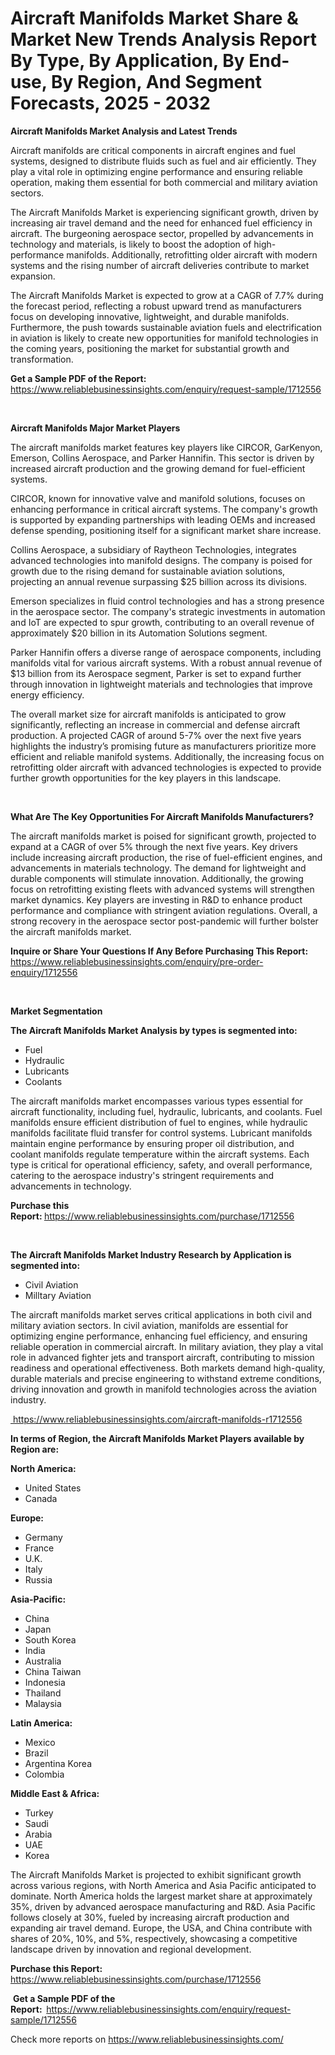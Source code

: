 <p><h1>Aircraft Manifolds Market Share & Market New Trends Analysis Report By Type, By Application, By End-use, By Region, And Segment Forecasts, 2025 - 2032</h1></p><p><strong>Aircraft Manifolds Market Analysis and Latest Trends</strong></p>
<p><p>Aircraft manifolds are critical components in aircraft engines and fuel systems, designed to distribute fluids such as fuel and air efficiently. They play a vital role in optimizing engine performance and ensuring reliable operation, making them essential for both commercial and military aviation sectors.</p><p>The Aircraft Manifolds Market is experiencing significant growth, driven by increasing air travel demand and the need for enhanced fuel efficiency in aircraft. The burgeoning aerospace sector, propelled by advancements in technology and materials, is likely to boost the adoption of high-performance manifolds. Additionally, retrofitting older aircraft with modern systems and the rising number of aircraft deliveries contribute to market expansion.</p><p>The Aircraft Manifolds Market is expected to grow at a CAGR of 7.7% during the forecast period, reflecting a robust upward trend as manufacturers focus on developing innovative, lightweight, and durable manifolds. Furthermore, the push towards sustainable aviation fuels and electrification in aviation is likely to create new opportunities for manifold technologies in the coming years, positioning the market for substantial growth and transformation.</p></p>
<p><strong>Get a Sample PDF of the Report:&nbsp;</strong> <a href="https://www.reliablebusinessinsights.com/enquiry/request-sample/1712556?utm_campaign=3106&utm_medium=2&utm_source=Github&utm_content=ia&utm_term=28032025&utm_id=aircraft-manifolds">https://www.reliablebusinessinsights.com/enquiry/request-sample/1712556</a></p>
<p>&nbsp;</p>
<p><strong>Aircraft Manifolds Major Market Players</strong></p>
<p><p>The aircraft manifolds market features key players like CIRCOR, GarKenyon, Emerson, Collins Aerospace, and Parker Hannifin. This sector is driven by increased aircraft production and the growing demand for fuel-efficient systems. </p><p>CIRCOR, known for innovative valve and manifold solutions, focuses on enhancing performance in critical aircraft systems. The company's growth is supported by expanding partnerships with leading OEMs and increased defense spending, positioning itself for a significant market share increase. </p><p>Collins Aerospace, a subsidiary of Raytheon Technologies, integrates advanced technologies into manifold designs. The company is poised for growth due to the rising demand for sustainable aviation solutions, projecting an annual revenue surpassing $25 billion across its divisions.</p><p>Emerson specializes in fluid control technologies and has a strong presence in the aerospace sector. The company's strategic investments in automation and IoT are expected to spur growth, contributing to an overall revenue of approximately $20 billion in its Automation Solutions segment.</p><p>Parker Hannifin offers a diverse range of aerospace components, including manifolds vital for various aircraft systems. With a robust annual revenue of $13 billion from its Aerospace segment, Parker is set to expand further through innovation in lightweight materials and technologies that improve energy efficiency.</p><p>The overall market size for aircraft manifolds is anticipated to grow significantly, reflecting an increase in commercial and defense aircraft production. A projected CAGR of around 5-7% over the next five years highlights the industry’s promising future as manufacturers prioritize more efficient and reliable manifold systems. Additionally, the increasing focus on retrofitting older aircraft with advanced technologies is expected to provide further growth opportunities for the key players in this landscape.</p></p>
<p>&nbsp;</p>
<p><strong>What Are The Key Opportunities For Aircraft Manifolds Manufacturers?</strong></p>
<p><p>The aircraft manifolds market is poised for significant growth, projected to expand at a CAGR of over 5% through the next five years. Key drivers include increasing aircraft production, the rise of fuel-efficient engines, and advancements in materials technology. The demand for lightweight and durable components will stimulate innovation. Additionally, the growing focus on retrofitting existing fleets with advanced systems will strengthen market dynamics. Key players are investing in R&D to enhance product performance and compliance with stringent aviation regulations. Overall, a strong recovery in the aerospace sector post-pandemic will further bolster the aircraft manifolds market.</p></p>
<p><strong>Inquire or Share Your Questions If Any Before Purchasing This Report:</strong> <a href="https://www.reliablebusinessinsights.com/enquiry/pre-order-enquiry/1712556?utm_campaign=3106&utm_medium=2&utm_source=Github&utm_content=ia&utm_term=28032025&utm_id=aircraft-manifolds">https://www.reliablebusinessinsights.com/enquiry/pre-order-enquiry/1712556</a></p>
<p>&nbsp;</p>
<p><strong>Market Segmentation</strong></p>
<p><strong>The Aircraft Manifolds Market Analysis by types is segmented into:</strong></p>
<p><ul><li>Fuel</li><li>Hydraulic</li><li>Lubricants</li><li>Coolants</li></ul></p>
<p><p>The aircraft manifolds market encompasses various types essential for aircraft functionality, including fuel, hydraulic, lubricants, and coolants. Fuel manifolds ensure efficient distribution of fuel to engines, while hydraulic manifolds facilitate fluid transfer for control systems. Lubricant manifolds maintain engine performance by ensuring proper oil distribution, and coolant manifolds regulate temperature within the aircraft systems. Each type is critical for operational efficiency, safety, and overall performance, catering to the aerospace industry's stringent requirements and advancements in technology.</p></p>
<p><strong>Purchase this Report:&nbsp;</strong><a href="https://www.reliablebusinessinsights.com/purchase/1712556?utm_campaign=3106&utm_medium=2&utm_source=Github&utm_content=ia&utm_term=28032025&utm_id=aircraft-manifolds">https://www.reliablebusinessinsights.com/purchase/1712556</a></p>
<p>&nbsp;</p>
<p><strong>The Aircraft Manifolds Market Industry Research by Application is segmented into:</strong></p>
<p><ul><li>Civil Aviation</li><li>Milltary Aviation</li></ul></p>
<p><p>The aircraft manifolds market serves critical applications in both civil and military aviation sectors. In civil aviation, manifolds are essential for optimizing engine performance, enhancing fuel efficiency, and ensuring reliable operation in commercial aircraft. In military aviation, they play a vital role in advanced fighter jets and transport aircraft, contributing to mission readiness and operational effectiveness. Both markets demand high-quality, durable materials and precise engineering to withstand extreme conditions, driving innovation and growth in manifold technologies across the aviation industry.</p></p>
<p><a href="https://www.reliablebusinessinsights.com/aircraft-manifolds-r1712556?utm_campaign=3106&utm_medium=2&utm_source=Github&utm_content=ia&utm_term=28032025&utm_id=aircraft-manifolds">&nbsp;https://www.reliablebusinessinsights.com/aircraft-manifolds-r1712556</a></p>
<p><strong>In terms of Region, the Aircraft Manifolds Market Players available by Region are:</strong></p>
<p>
    <p> <strong> North America: </strong>
        <ul>
            <li>United States</li>
            <li>Canada</li>
        </ul>
        </p> 
    <p> <strong> Europe: </strong>
        <ul>
            <li>Germany</li>
            <li>France</li>
            <li>U.K.</li>
            <li>Italy</li>
            <li>Russia</li>
        </ul>
        </p> 
    <p> <strong> Asia-Pacific: </strong>
        <ul>
            <li>China</li>
            <li>Japan</li>
            <li>South Korea</li>
            <li>India</li>
            <li>Australia</li>
            <li>China Taiwan</li>
            <li>Indonesia</li>
            <li>Thailand</li>
            <li>Malaysia</li>
        </ul>
        </p> 
    <p> <strong> Latin America: </strong>
        <ul>
            <li>Mexico</li>
            <li>Brazil</li>
            <li>Argentina Korea</li>
            <li>Colombia</li>
        </ul>
        </p> 
    <p> <strong> Middle East & Africa: </strong>
        <ul>
            <li>Turkey</li>
            <li>Saudi</li>
            <li>Arabia</li>
            <li>UAE</li>
            <li>Korea</li>
        </ul>
    </p>
    </p>
<p><p>The Aircraft Manifolds Market is projected to exhibit significant growth across various regions, with North America and Asia Pacific anticipated to dominate. North America holds the largest market share at approximately 35%, driven by advanced aerospace manufacturing and R&D. Asia Pacific follows closely at 30%, fueled by increasing aircraft production and expanding air travel demand. Europe, the USA, and China contribute with shares of 20%, 10%, and 5%, respectively, showcasing a competitive landscape driven by innovation and regional development.</p></p>
<p><strong>Purchase this Report: </strong><a href="https://www.reliablebusinessinsights.com/purchase/1712556?utm_campaign=3106&utm_medium=2&utm_source=Github&utm_content=ia&utm_term=28032025&utm_id=aircraft-manifolds">https://www.reliablebusinessinsights.com/purchase/1712556</a></p>
<p>&nbsp;<strong>Get a Sample PDF of the Report:&nbsp;&nbsp;</strong><a href="https://www.reliablebusinessinsights.com/enquiry/request-sample/1712556?utm_campaign=3106&utm_medium=2&utm_source=Github&utm_content=ia&utm_term=28032025&utm_id=aircraft-manifolds">https://www.reliablebusinessinsights.com/enquiry/request-sample/1712556</a></p>
<p><strong></strong></p>
<p>Check more reports on <a href="https://www.reliablebusinessinsights.com/?utm_campaign=3106&utm_medium=2&utm_source=Github&utm_content=ia&utm_term=28032025&utm_id=aircraft-manifolds">https://www.reliablebusinessinsights.com/</a></p>